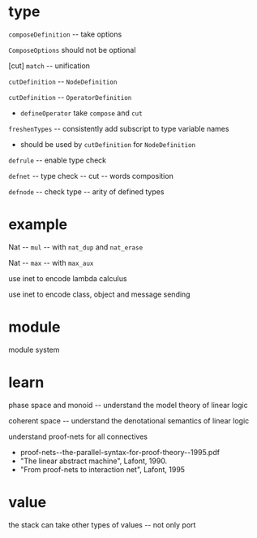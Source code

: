 # type

`composeDefinition` -- take options

`ComposeOptions` should not be optional

[cut] `match` -- unification

`cutDefinition` -- `NodeDefinition`

`cutDefinition` -- `OperatorDefinition`

- `defineOperator` take `compose` and `cut`

`freshenTypes` -- consistently add subscript to type variable names

- should be used by `cutDefinition` for `NodeDefinition`

`defrule` -- enable type check

`defnet` -- type check -- cut -- words composition

`defnode` -- check type -- arity of defined types

# example

Nat -- `mul` -- with `nat_dup` and `nat_erase`

Nat -- `max` -- with `max_aux`

use inet to encode lambda calculus

use inet to encode class, object and message sending

# module

module system

# learn

phase space and monoid -- understand the model theory of linear logic

coherent space -- understand the denotational semantics of linear logic

understand proof-nets for all connectives

- proof-nets--the-parallel-syntax-for-proof-theory--1995.pdf
- "The linear abstract machine", Lafont, 1990.
- "From proof-nets to interaction net", Lafont, 1995

# value

the stack can take other types of values -- not only port
